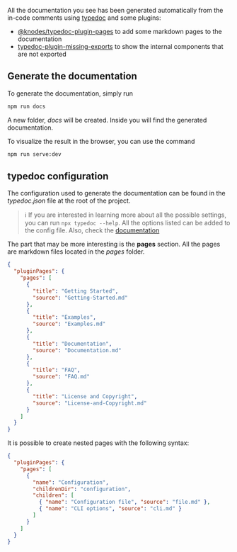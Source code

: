 All the documentation you see has been generated automatically from the in-code comments using [typedoc](https://typedoc.org/) and some plugins:

- [@knodes/typedoc-plugin-pages](https://www.npmjs.com/package/@knodes/typedoc-plugin-pages) to add some markdown pages to the documentation
- [typedoc-plugin-missing-exports](https://www.npmjs.com/package/typedoc-plugin-missing-exports) to show the internal components that are not exported

## Generate the documentation

To generate the documentation, simply run

```bash
npm run docs
```

A new folder, _docs_ will be created.
Inside you will find the generated documentation.

To visualize the result in the browser, you can use the command

```bash
npm run serve:dev
```

## typedoc configuration

The configuration used to generate the documentation can be found in the _typedoc.json_ file at the root of the project.

> ℹ️ If you are interested in learning more about all the possible settings, you can run `npx typedoc --help`.
> All the options listed can be added to the config file. Also, check the [documentation](https://typedoc.org/guides/options/)

The part that may be more interesting is the **pages** section.
All the pages are markdown files located in the _pages_ folder.

```json
{
  "pluginPages": {
    "pages": [
      {
        "title": "Getting Started",
        "source": "Getting-Started.md"
      },
      {
        "title": "Examples",
        "source": "Examples.md"
      },
      {
        "title": "Documentation",
        "source": "Documentation.md"
      },
      {
        "title": "FAQ",
        "source": "FAQ.md"
      },
      {
        "title": "License and Copyright",
        "source": "License-and-Copyright.md"
      }
    ]
  }
}
```

It is possible to create nested pages with the following syntax:

```json
{
  "pluginPages": {
    "pages": [
      {
        "name": "Configuration",
        "childrenDir": "configuration",
        "children": [
          { "name": "Configuration file", "source": "file.md" },
          { "name": "CLI options", "source": "cli.md" }
        ]
      }
    ]
  }
}
```
